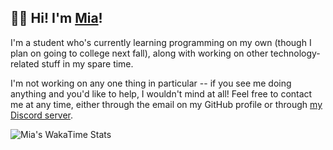 ## 👋🏻 Hi! I'm [Mia](https://miaschultz.net)!

I'm a student who's currently learning programming on my own (though I plan on going to college next fall), along with working on other technology-related stuff in my spare time. 

I'm not working on any one thing in particular -- if you see me doing anything and you'd like to help, I wouldn't mind at all! Feel free to contact me at any time, either through the email on my GitHub profile or through [my Discord server](https://discord.gg//HEQzxf3z2V).

![Mia's WakaTime Stats](https://github-readme-stats.vercel.app/api/wakatime?username=nearlystardust&layout=compact&theme=dark)
